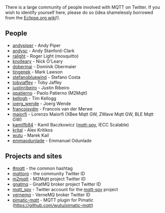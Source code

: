 There is a large community of people involved with MQTT on Twitter. If you wish to identify yourself here, please do so (idea shamelessly borrowed from the [Eclipse.org wiki](http://wiki.eclipse.org/Twitter)!).

## People

*  [andypiper](http://twitter.com/andypiper) - Andy Piper
*  [andysc](http://twitter.com/andysc) - Andy Stanford-Clark
*  [ralight](http://twitter.com/ralight) - Roger Light (mosquitto)
*  [knolleary](http://twitter.com/knolleary) - Nick O'Leary
*  [dobermai](http://twitter.com/dobermai) - Dominik Obermaier
*  [tingenek](http://twitter.com/tingenek) - Mark Lawson
*  [stefanobluewind](http://twitter.com/stefanobluewind) - Stefano Costa
*  [tobyjaffey](http://twitter.com/tobyjaffey) - Toby Jaffey
*  [justinribeiro](http://twitter.com/justinribeiro) - Justin Ribeiro
*  [ppatierno](http://twitter.com/ppatierno) - Paolo Patierno (M2Mqtt)
*  [kellogh](http://twitter.com/kellogh) - Tim Kellogg
*  [joerg_wende](http://twitter.com/joerg_wende) - Joerg Wende
*  [francoisvdm](https://twitter.com/francoisvdmerwe) - Francois van der Merwe
*  [maiorfi](http://twitter.com/maiorfi) - Lorenzo Maiorfi (XBee Mqtt GW, ZWave Mqtt GW, BLE Mqtt GW)
*  [kamilfb84](http://twitter.com/kamilfb84) - Kamil Baczkowicz ([mqtt-spy](http://kamilfb.github.io/mqtt-spy/), IECC Scalable)
*  [krital](http://twitter.com/krital) - Alex Kritikos
*  [wutu](https://twitter.com/wutu_cz) - Marek Kail
*  [emmaodunlade](https://twitter.com/emmaodunlade) - Emmanuel Odunlade


## Projects and sites

*  [#mqtt](http://twitter.com/search/realtime/%23mqtt) - the common hashtag
*  [mqttorg](http://twitter.com/mqttorg) - the community Twitter ID
*  [m2mqtt](http://twitter.com/m2mqtt) - M2Mqtt project Twitter ID
*  [gnatmq](http://twitter.com/gnatmq) - GnatMQ broker project Twitter ID
*  [mqtt_spy](http://twitter.com/mqtt_spy) - Twitter account for the [mqtt-spy](http://kamilfb.github.io/mqtt-spy/) project
*  [vernemq](http://twitter.com/vernemq) - VerneMQ broker Twitter ID
*  [pimatic-mqtt](https://pimatic.org/plugins/pimatic-mqtt/) - MQTT plugin for Pimatic (https://github.com/wutu/pimatic-mqtt)